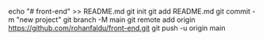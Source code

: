 echo "# front-end" >> README.md
git init
git add README.md
git commit -m "new project"
git branch -M main
git remote add origin https://github.com/rohanfaldu/front-end.git
git push -u origin main
